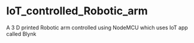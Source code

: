 # IoT_controlled_Robotic_arm
A 3 D printed Robotic arm controlled using NodeMCU which uses IoT app called Blynk
